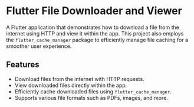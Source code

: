 # Flutter File Downloader and Viewer

A Flutter application that demonstrates how to download a file from the internet using HTTP and view it within the app. This project also employs the `flutter_cache_manager` package to efficiently manage file caching for a smoother user experience.

## Features

- Download files from the internet with HTTP requests.
- View downloaded files directly within the app.
- Efficiently cache downloaded files using `flutter_cache_manager`.
- Supports various file formats such as PDFs, images, and more.
